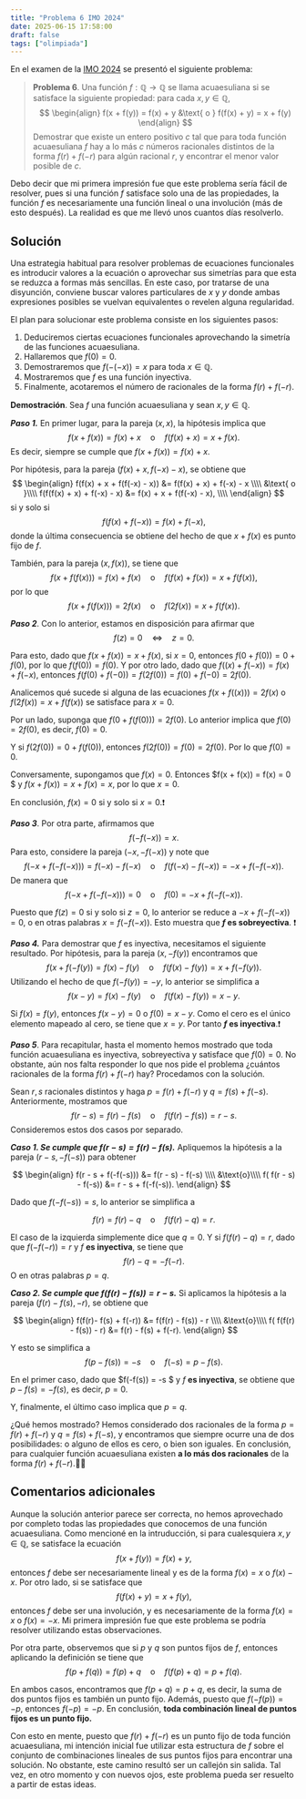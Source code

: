 ```yaml
---
title: "Problema 6 IMO 2024" 
date: 2025-06-15 17:58:00
draft: false
tags: ["olimpiada"]
---
```


En el examen de la [IMO 2024](https://www.imo-official.org/default.aspx)
se presentó el siguiente problema:

> **Problema 6**. Una función $f: \mathbb Q \rightarrow \mathbb Q$ se llama
> acuaesuliana si se satisface la siguiente propiedad: para cada $x, y \in \mathbb Q$,
$$
\begin{align}
f(x + f(y)) = f(x) + y &\text{ o } f(f(x) + y) = x + f(y)
\end{align}
$$
> Demostrar que existe un entero positivo $c$ tal que para toda función acuaesuliana 
> $f$ hay a lo más $c$ números racionales distintos de la forma $f(r) + f(-r)$ para 
> algún racional $r$, y encontrar el menor valor posible de $c$.

Debo decir que mi primera impresión fue que este problema sería fácil de resolver,
pues si una función $f$ satisface solo una de las propiedades, la función 
$f$ es necesariamente una función lineal o una involución (más de esto después). 
La realidad es que me llevó unos cuantos días resolverlo. 

## Solución
Una estrategia habitual para resolver problemas de ecuaciones funcionales es 
introducir valores a la ecuación o aprovechar sus simetrías para que esta se 
reduzca a formas más sencillas. En este caso, por tratarse de una disyunción,
conviene buscar valores particulares de $x$ y $y$ donde ambas expresiones posibles
se vuelvan equivalentes o revelen alguna regularidad.

El plan para solucionar este problema consiste en los siguientes pasos:
1. Deduciremos ciertas ecuaciones funcionales aprovechando la simetría de las
funciones acuaesuliana.
2. Hallaremos que $f(0) = 0$.
3. Demostraremos que $f(-(-x)) = x$ para toda $x \in \mathbb Q$.
4. Mostraremos que $f$ es una función inyectiva.
5. Finalmente, acotaremos el número de racionales de la forma $f(r) + f(-r)$.

**Demostración**. Sea $f$ una función acuaesuliana y sean $x, y \in \mathbb Q$.

***Paso 1.*** En primer lugar, para la pareja $(x, x)$, la hipótesis implica que
$$f(x + f(x)) = f(x) + x \quad \text{o} \quad f(f(x) + x) = x + f(x).$$
Es decir, siempre se cumple que $f(x + f(x)) = f(x) + x$. 

Por hipótesis, para la pareja $(f(x) + x, f(-x) - x)$, se obtiene que
$$
\begin{align}
f(f(x) + x + f(f(-x) - x)) &= f(f(x) + x) + f(-x) - x \\\\
&\text{ o }\\\\
f(f(f(x) + x) + f(-x) - x) &= f(x) + x + f(f(-x) - x), \\\\
\end{align}
$$
si y solo si
$$
f(f(x) + f(-x)) = f(x) + f(-x),
$$
donde la última consecuencia se obtiene del hecho de que $x + f(x)$ es punto fijo de $f$.

También, para la pareja $(x, f(x))$, se tiene que 
$$
f(x + f(f(x))) = f(x) + f(x) \quad \text{o} \quad f(f(x) + f(x)) = x + f(f(x)),
$$
por lo que 
$$
f(x + f(f(x))) = 2 f(x) \quad \text{o} \quad f(2f(x)) = x + f(f(x)).
$$

***Paso 2***. Con lo anterior, estamos en disposición para afirmar que 
$$f(z) = 0 \quad \Longleftrightarrow \quad z = 0.$$ 

Para esto, dado que $f(x + f(x)) = x + f(x)$, si $x = 0$, entonces $f(0 + f(0)) = 0 + f(0)$, por lo que $f(f(0)) = f(0)$.
Y por otro lado, dado que $f((x) + f(-x)) = f(x) + f(-x)$, entonces
$f(f(0) + f(-0)) = f(2f(0)) = f(0) + f(-0) = 2f(0)$.

Analicemos qué sucede si alguna de las ecuaciones $f(x + f((x))) = 2f(x)$ o $f(2f(x)) = x + f(f(x))$
se satisface para $x = 0$.

Por un lado, suponga que $f(0 + f(f(0))) = 2f(0)$. Lo anterior implica que $f(0) = 2f(0)$, 
es decir, $f(0) = 0$.

Y si $f(2f(0)) = 0 + f(f(0))$, entonces $f(2f(0)) = f(0) = 2f(0)$. Por lo que $f(0) = 0$.

Conversamente, supongamos que $f(x) = 0$. Entonces $f(x + f(x)) = f(x) = 0 $ y $f(x + f(x)) =  x + f(x) = x$,
por lo que $x = 0$.

En conclusión, $f(x) = 0$ si y solo si $x = 0$.❗️

***Paso 3***. Por otra parte, afirmamos que
$$f(-f(-x)) = x.$$
Para esto, considere la pareja $(-x, -f(-x))$ y
note que 
$$
f(-x + f(-f(-x))) = f(-x) - f(-x) \quad \text{o} \quad f(f(-x) - f(-x)) = -x + f(-f(-x)).
$$
De manera que 
$$
f(-x + f(-f(-x))) = 0 \quad \text{o} \quad f(0) = -x + f(-f(-x)).
$$

Puesto que $f(z) = 0$ si y solo si $z = 0$, lo anterior se reduce a $-x + f(-f(-x)) = 0$, o en otras palabras $x = f(-f(-x))$. 
Esto muestra que **$f$ es sobreyectiva**. ❗️

***Paso 4.*** Para demostrar que $f$ es inyectiva, necesitamos el siguiente resultado. Por hipótesis,
para la pareja $(x, -f(y))$ encontramos que
$$ f(x + f(-f(y)) = f(x) - f(y) \quad \text{o} \quad f(f(x) - f(y)) = x + f(-f(y)). $$
Utilizando el hecho de que $f(-f(y)) = -y$, lo anterior se simplifica a 
$$
f(x - y) = f(x) - f(y) \quad \text{o} \quad f(f(x) - f(y)) = x -y.
$$

Si $f(x) = f(y)$, entonces $f(x - y) = 0$ o $f(0) = x - y$. Como el cero es el único
elemento mapeado al cero, se tiene que $x = y$. Por tanto **$f$ es inyectiva**.❗️

***Paso 5***. Para recapitular, hasta el momento hemos mostrado que toda función
acuaesuliana es inyectiva, sobreyectiva y satisface que $f(0) = 0$.
No obstante, aún nos falta responder lo que nos pide el problema
¿cuántos racionales de la forma $f(r) + f(-r)$ hay? Procedamos con la solución.

Sean $r,s$ racionales distintos y haga $p = f(r) + f(-r)$
y $q = f(s) + f(-s)$. Anteriormente, mostramos que 
$$
f(r - s) = f(r) - f(s) \quad \text{o} \quad f(f(r) - f(s)) = r - s.
$$
Consideremos estos dos casos por separado.

***Caso 1. Se cumple que $f(r - s) = f(r) - f(s)$.***
Apliquemos la hipótesis a la pareja $(r - s, -f(-s))$ para obtener

$$
\begin{align}
f(r - s + f(-f(-s))) &= f(r - s) - f(-s) \\\\
&\text{o}\\\\
f( f(r - s) - f(-s)) &= r - s + f(-f(-s)).
\end{align}
$$

Dado que $f(-f(-s)) = s$, lo anterior se simplifica a 

$$
f(r) = f(r) - q \quad \text{o} \quad f(f(r) - q ) = r.
$$

El caso de la izquierda simplemente dice que $q = 0$. Y si $f(f(r) - q) = r$, dado
que $f(-f(-r)) = r$ y $f$ **es inyectiva**, se tiene que 
$$f(r) - q = - f(-r).$$
O en otras palabras $p = q$.

***Caso 2. Se cumple que $f(f(r) - f(s)) = r - s.$*** Si aplicamos la hipótesis
a la pareja $(f(r) - f(s), -r)$, se obtiene que

$$
\begin{align}
f(f(r)- f(s) + f(-r)) &= f(f(r) - f(s)) - r \\\\
&\text{o}\\\\
f( f(f(r) - f(s)) - r) &= f(r) - f(s) + f(-r).
\end{align}
$$

Y esto se simplifica a 
$$
f(p - f(s)) = -s \quad \text{o} \quad f(-s) = p - f(s).
$$

En el primer caso, dado que $f(-f(s)) = -s $ y $f$ **es inyectiva**, se obtiene
que $p - f(s) = -f(s)$, es decir, $p = 0$.

Y, finalmente, el último caso implica que $p = q$. 

¿Qué hemos mostrado? Hemos considerado dos racionales de la forma $p = f(r) + f(-r)$
y $q = f(s) + f(-s)$, y encontramos que siempre ocurre una de dos posibilidades: 
o alguno de ellos es cero, o bien son iguales. En conclusión, para cualquier función
acuaesuliana existen **a lo más dos racionales** de la forma $f(r) + f(-r)$.🤙🏻 

## Comentarios adicionales
Aunque la solución anterior parece ser correcta, no hemos aprovechado por completo
todas las propiedades que conocemos de una función acuaesuliana.
Como mencioné en la intruducción, si para cualesquiera $x, y \in \mathbb Q$,
se satisface la ecuación 
$$f(x + f(y)) = f(x) + y,$$
entonces $f$ debe ser necesariamente lineal y es de la forma $f(x) = x$ o $f(x) - x$.
Por otro lado, si se satisface que 
$$f(f(x) + y) = x + f(y),$$
entonces $f$ debe ser una involución, y es necesariamente de la forma $f(x) = x$ o $f(x) = -x$.
Mi primera impresión fue que este problema se podría resolver utilizando estas
observaciones.

Por otra parte, observemos que si $p$ y $q$ son puntos fijos de $f$, entonces
aplicando la definición se tiene que
$$f(p + f(q)) = f(p) + q \quad \text{o} \quad f(f(p) + q) = p + f(q).$$

En ambos casos, encontramos que $f(p + q) = p + q$, es decir, la suma de dos puntos 
fijos es también un punto fijo. Además, puesto que $f(-f(p)) = -p$, entonces
$f(-p) = -p$. En conclusión, **toda combinación lineal de puntos fijos es un punto fijo.**

Con esto en mente, puesto que $f(r) + f(-r)$ es un punto fijo de toda función
acuaesuliana, mi intención inicial fue utilizar esta estructura de $f$ sobre el conjunto
de combinaciones lineales de sus puntos fijos para encontrar una solución.
No obstante, este camino resultó ser un callejón sin salida. Tal vez, en otro momento
y con nuevos ojos, este problema pueda ser resuelto a partir de estas ideas.
